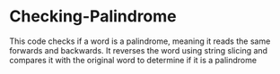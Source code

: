 # Checking-Palindrome
This code checks if a word is a palindrome, meaning it reads the same forwards and backwards. It reverses the word using string slicing and compares it with the original word to determine if it is a palindrome
